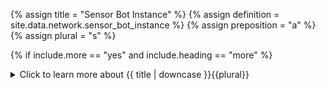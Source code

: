 <!--------------------------------------------- TITLE AND DEFINITION starts -->

{% assign title = "Sensor Bot Instance" %}
{% assign definition = site.data.network.sensor_bot_instance %}
{% assign preposition = "a" %}
{% assign plural = "s" %}

<!--------------------------------------------- TITLE AND DEFINITION ends -->

{% if include.more == "yes" and include.heading == "more" %}
<details class="detailsCollapsible"><summary class="nobr">Click to learn more about {{ title | downcase }}{{plural}}
</summary>
{% endif %}

{% if include.heading != "" and include.heading != "more" %}
{{include.heading}} {{title}}
{% endif %}

{% if include.icon != "no" %} 

{% if include.table == "yes" and include.icon != "no" %}
<table class="definitionTable"><tr><td>
{% endif %}

<img src='images/icons/{{include.icon}}{{ title | downcase | replace: " ", "-" }}.png' />

{% if include.table == "yes" and include.icon != "no" %}
</td><td>
{% endif %}

{% endif %}

{% if include.definition == "bold" %}
<strong>{{ definition }}</strong>
{% else %}
{% if include.definition != "no" %}
{{ definition }}
{% endif %}
{% endif %}

{% if include.table == "yes" and include.icon != "no" %}
</td></tr></table>
{% endif %}

{% if include.more == "yes" and include.content == "more" and include.heading != "more" %}
<details class="detailsCollapsible"><summary class="nobr">Click to learn more about {{ title | downcase }}{{plural}}
</summary>
{% endif %}

{% if include.content != "no" %}

<!--------------------------------------------- CONTENT starts -->

{{site.data.concepts.sensor_bot}}

The sensor bot instance holds no definitions as to what the bot does. Instead, its process instance references a process definition in the corresponding data mine. That is how the sensor bot instance obtains the information regarding what it needs to do once it is run.

<!--------------------------------------------- CONTENT ends -->

{% endif %}

{% if include.more == "yes" and include.content != "more" and include.heading != "more" %}
<details class="detailsCollapsible"><summary class="nobr">Click to learn more about {{ title | downcase }}{{plural}}
</summary>
{% endif %}

{% if include.adding != "" %}

{{include.adding}} Adding {{preposition}} {{title}} Node

<!--------------------------------------------- ADDING starts -->

To add a sensor bot instance, select *Add Sensor Bot Instance* on the task node menu. When a sensor bot instance is added, it is created with one sensor process instance, and a market reference.

<!--------------------------------------------- ADDING ends -->

{% endif %}

{% if include.configuring != "" %}

{{include.configuring}} Configuring the {{title}}

<!--------------------------------------------- CONFIGURING starts -->

Select *Configure Sensor Bot Instance* on the menu to access the configuration.

```json
  {
    "startDate": "2020-01-01"
  }
```

* ```startDate``` is the *desired starting date* of the data product the sensor bot instance builds, in the ```YYYY-MM-DD``` format. The sensor bot instance queries its data source for data starting on the configured ```startDate```.

  * The actual date in which the dataset starts depends on external factors: A. The market may start at a later date. B. The exchange may limit how far in the past data may be retrieved. In both cases, the sensor bot automatically discovers the date closest to the *desired starting date* that is possible to start with, and proceeds accordingly.

  * In the case the ```startDate``` is changed after the sensor bot has started building a data product, either for an earlier or later date, the sensor re-evaluates the feasibility of starting at the new date. The actual date may or may not change; regardless, the sensor bot discards the existing data product and starts over from the newly discovered date. In other words, if the ```startDate``` is changed, the sensor bot starts over.
 
  * Notice that the above starts a chain reaction among all indicator bots that have a data dependency with the sensor bot's output dataset. Also, if the actual date ends up changing, all indicators that determine the starting date of the market by looking at the date discovered by the sensor bot have to discard their existing data products and start over from the new date.


<!--------------------------------------------- CONFIGURING ends -->

{% endif %}

{% if include.starting != "" %}

{{include.starting}} Starting {{preposition}} {{title}}

<!--------------------------------------------- STARTING starts -->

You do not start or stop a sensor bot instance directly. Instead, you start or stop the corresponding task.

<!--------------------------------------------- STARTING ends -->

{% endif %}

{% if include.more == "yes" %}
</details>
{% endif %}